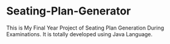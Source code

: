 # Seating-Plan-Generator

This is My Final Year Project of Seating Plan Generation During Examinations. It is totally developed using Java Language.











